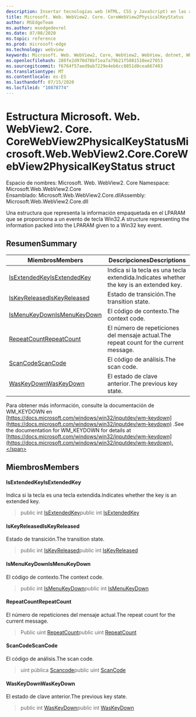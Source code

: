 ```yaml
---
description: Insertar tecnologías web (HTML, CSS y JavaScript) en las aplicaciones nativas con el control Microsoft Edge WebView2
title: Microsoft. Web. WebView2. Core. CoreWebView2PhysicalKeyStatus
author: MSEdgeTeam
ms.author: msedgedevrel
ms.date: 07/08/2020
ms.topic: reference
ms.prod: microsoft-edge
ms.technology: webview
keywords: Microsoft. Web. WebView2, Core, WebView2, WebView, dotnet, WPF, WinForms, App, Edge, CoreWebView2, CoreWebView2Controller, control de explorador, Edge HTML, Microsoft. Web. WebView2. Core. CoreWebView2PhysicalKeyStatus
ms.openlocfilehash: 280fe2d970d78bf1ea7a79b21f5081510ee27053
ms.sourcegitcommit: f6764f57aed9ab7229e4eb6cc8851d0cea667403
ms.translationtype: MT
ms.contentlocale: es-ES
ms.lasthandoff: 07/15/2020
ms.locfileid: "10878774"
---
```

# <span data-ttu-id="969d1-104">Estructura Microsoft. Web. WebView2. Core. CoreWebView2PhysicalKeyStatus</span><span class="sxs-lookup"><span data-stu-id="969d1-104">Microsoft.Web.WebView2.Core.CoreWebView2PhysicalKeyStatus struct</span></span> 

<span data-ttu-id="969d1-105">Espacio de nombres: Microsoft. Web. WebView2. Core </span><span class="sxs-lookup"><span data-stu-id="969d1-105">Namespace: Microsoft.Web.WebView2.Core</span></span>\
<span data-ttu-id="969d1-106">Ensamblado: Microsoft.Web.WebView2.Core.dll</span><span class="sxs-lookup"><span data-stu-id="969d1-106">Assembly: Microsoft.Web.WebView2.Core.dll</span></span>

<span data-ttu-id="969d1-107">Una estructura que representa la información empaquetada en el LPARAM que se proporciona a un evento de tecla Win32.</span><span class="sxs-lookup"><span data-stu-id="969d1-107">A structure representing the information packed into the LPARAM given to a Win32 key event.</span></span>

## <span data-ttu-id="969d1-108">Resumen</span><span class="sxs-lookup"><span data-stu-id="969d1-108">Summary</span></span>

 <span data-ttu-id="969d1-109">Miembros</span><span class="sxs-lookup"><span data-stu-id="969d1-109">Members</span></span>                        | <span data-ttu-id="969d1-110">Descripciones</span><span class="sxs-lookup"><span data-stu-id="969d1-110">Descriptions</span></span>
--------------------------------|---------------------------------------------
[<span data-ttu-id="969d1-111">IsExtendedKey</span><span class="sxs-lookup"><span data-stu-id="969d1-111">IsExtendedKey</span></span>](#isextendedkey) | <span data-ttu-id="969d1-112">Indica si la tecla es una tecla extendida.</span><span class="sxs-lookup"><span data-stu-id="969d1-112">Indicates whether the key is an extended key.</span></span>
[<span data-ttu-id="969d1-113">IsKeyReleased</span><span class="sxs-lookup"><span data-stu-id="969d1-113">IsKeyReleased</span></span>](#iskeyreleased) | <span data-ttu-id="969d1-114">Estado de transición.</span><span class="sxs-lookup"><span data-stu-id="969d1-114">The transition state.</span></span>
[<span data-ttu-id="969d1-115">IsMenuKeyDown</span><span class="sxs-lookup"><span data-stu-id="969d1-115">IsMenuKeyDown</span></span>](#ismenukeydown) | <span data-ttu-id="969d1-116">El código de contexto.</span><span class="sxs-lookup"><span data-stu-id="969d1-116">The context code.</span></span>
[<span data-ttu-id="969d1-117">RepeatCount</span><span class="sxs-lookup"><span data-stu-id="969d1-117">RepeatCount</span></span>](#repeatcount) | <span data-ttu-id="969d1-118">El número de repeticiones del mensaje actual.</span><span class="sxs-lookup"><span data-stu-id="969d1-118">The repeat count for the current message.</span></span>
[<span data-ttu-id="969d1-119">ScanCode</span><span class="sxs-lookup"><span data-stu-id="969d1-119">ScanCode</span></span>](#scancode) | <span data-ttu-id="969d1-120">El código de análisis.</span><span class="sxs-lookup"><span data-stu-id="969d1-120">The scan code.</span></span>
[<span data-ttu-id="969d1-121">WasKeyDown</span><span class="sxs-lookup"><span data-stu-id="969d1-121">WasKeyDown</span></span>](#waskeydown) | <span data-ttu-id="969d1-122">El estado de clave anterior.</span><span class="sxs-lookup"><span data-stu-id="969d1-122">The previous key state.</span></span>

<span data-ttu-id="969d1-123">Para obtener más información, consulte la documentación de WM_KEYDOWN en [https://docs.microsoft.com/windows/win32/inputdev/wm-keydown](https://docs.microsoft.com/windows/win32/inputdev/wm-keydown) .</span><span class="sxs-lookup"><span data-stu-id="969d1-123">See the documentation for WM_KEYDOWN for details at [https://docs.microsoft.com/windows/win32/inputdev/wm-keydown](https://docs.microsoft.com/windows/win32/inputdev/wm-keydown).</span></span>

## <span data-ttu-id="969d1-124">Miembros</span><span class="sxs-lookup"><span data-stu-id="969d1-124">Members</span></span>

#### <span data-ttu-id="969d1-125">IsExtendedKey</span><span class="sxs-lookup"><span data-stu-id="969d1-125">IsExtendedKey</span></span> 

<span data-ttu-id="969d1-126">Indica si la tecla es una tecla extendida.</span><span class="sxs-lookup"><span data-stu-id="969d1-126">Indicates whether the key is an extended key.</span></span>

> <span data-ttu-id="969d1-127">public int [IsExtendedKey](#isextendedkey)</span><span class="sxs-lookup"><span data-stu-id="969d1-127">public int [IsExtendedKey](#isextendedkey)</span></span>

#### <span data-ttu-id="969d1-128">IsKeyReleased</span><span class="sxs-lookup"><span data-stu-id="969d1-128">IsKeyReleased</span></span> 

<span data-ttu-id="969d1-129">Estado de transición.</span><span class="sxs-lookup"><span data-stu-id="969d1-129">The transition state.</span></span>

> <span data-ttu-id="969d1-130">public int [IsKeyReleased](#iskeyreleased)</span><span class="sxs-lookup"><span data-stu-id="969d1-130">public int [IsKeyReleased](#iskeyreleased)</span></span>

#### <span data-ttu-id="969d1-131">IsMenuKeyDown</span><span class="sxs-lookup"><span data-stu-id="969d1-131">IsMenuKeyDown</span></span> 

<span data-ttu-id="969d1-132">El código de contexto.</span><span class="sxs-lookup"><span data-stu-id="969d1-132">The context code.</span></span>

> <span data-ttu-id="969d1-133">public int [IsMenuKeyDown](#ismenukeydown)</span><span class="sxs-lookup"><span data-stu-id="969d1-133">public int [IsMenuKeyDown](#ismenukeydown)</span></span>

#### <span data-ttu-id="969d1-134">RepeatCount</span><span class="sxs-lookup"><span data-stu-id="969d1-134">RepeatCount</span></span> 

<span data-ttu-id="969d1-135">El número de repeticiones del mensaje actual.</span><span class="sxs-lookup"><span data-stu-id="969d1-135">The repeat count for the current message.</span></span>

> <span data-ttu-id="969d1-136">Public uint [RepeatCount](#repeatcount)</span><span class="sxs-lookup"><span data-stu-id="969d1-136">public uint [RepeatCount](#repeatcount)</span></span>

#### <span data-ttu-id="969d1-137">ScanCode</span><span class="sxs-lookup"><span data-stu-id="969d1-137">ScanCode</span></span> 

<span data-ttu-id="969d1-138">El código de análisis.</span><span class="sxs-lookup"><span data-stu-id="969d1-138">The scan code.</span></span>

> <span data-ttu-id="969d1-139">uint pública [Scancode](#scancode)</span><span class="sxs-lookup"><span data-stu-id="969d1-139">public uint [ScanCode](#scancode)</span></span>

#### <span data-ttu-id="969d1-140">WasKeyDown</span><span class="sxs-lookup"><span data-stu-id="969d1-140">WasKeyDown</span></span> 

<span data-ttu-id="969d1-141">El estado de clave anterior.</span><span class="sxs-lookup"><span data-stu-id="969d1-141">The previous key state.</span></span>

> <span data-ttu-id="969d1-142">public int [WasKeyDown](#waskeydown)</span><span class="sxs-lookup"><span data-stu-id="969d1-142">public int [WasKeyDown](#waskeydown)</span></span>

